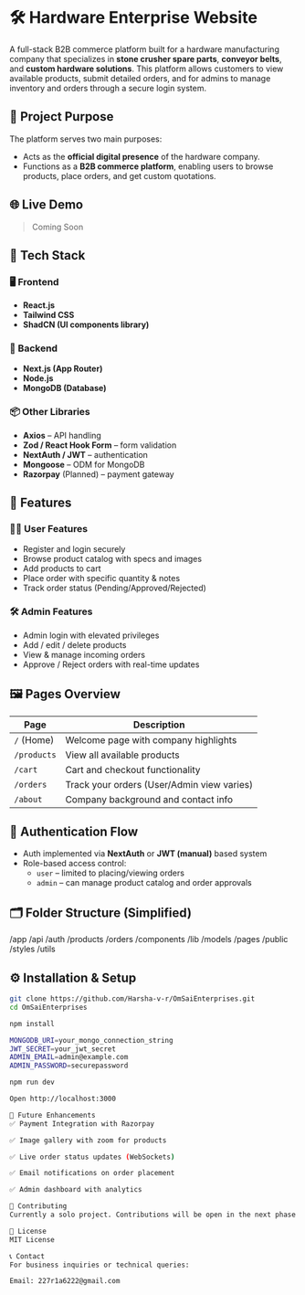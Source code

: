 # 🛠️ Hardware Enterprise Website

A full-stack B2B commerce platform built for a hardware manufacturing company that specializes in **stone crusher spare parts**, **conveyor belts**, and **custom hardware solutions**. This platform allows customers to view available products, submit detailed orders, and for admins to manage inventory and orders through a secure login system.

## 🚀 Project Purpose

The platform serves two main purposes:
- Acts as the **official digital presence** of the hardware company.
- Functions as a **B2B commerce platform**, enabling users to browse products, place orders, and get custom quotations.

## 🌐 Live Demo

> Coming Soon  
<!-- Or add a link like: https://hardware-enterprise.vercel.app -->

## 🧱 Tech Stack

### 🖥️ Frontend
- **React.js**
- **Tailwind CSS**
- **ShadCN (UI components library)**

### 🧠 Backend
- **Next.js (App Router)**
- **Node.js**
- **MongoDB (Database)**

### 📦 Other Libraries
- **Axios** – API handling
- **Zod / React Hook Form** – form validation
- **NextAuth / JWT** – authentication
- **Mongoose** – ODM for MongoDB
- **Razorpay** (Planned) – payment gateway

## 📑 Features

### 🧑‍💼 User Features
- Register and login securely
- Browse product catalog with specs and images
- Add products to cart
- Place order with specific quantity & notes
- Track order status (Pending/Approved/Rejected)

### 🛠️ Admin Features
- Admin login with elevated privileges
- Add / edit / delete products
- View & manage incoming orders
- Approve / Reject orders with real-time updates

## 🖼️ Pages Overview

| Page       | Description |
|------------|-------------|
| `/` (Home) | Welcome page with company highlights |
| `/products` | View all available products |
| `/cart` | Cart and checkout functionality |
| `/orders` | Track your orders (User/Admin view varies) |
| `/about` | Company background and contact info |

## 🔐 Authentication Flow

- Auth implemented via **NextAuth** or **JWT (manual)** based system
- Role-based access control:
  - `user` – limited to placing/viewing orders
  - `admin` – can manage product catalog and order approvals

## 🗂️ Folder Structure (Simplified)

/app
/api
/auth
/products
/orders
/components
/lib
/models
/pages
/public
/styles
/utils



## ⚙️ Installation & Setup

```bash
git clone https://github.com/Harsha-v-r/OmSaiEnterprises.git
cd OmSaiEnterprises

npm install

MONGODB_URI=your_mongo_connection_string
JWT_SECRET=your_jwt_secret
ADMIN_EMAIL=admin@example.com
ADMIN_PASSWORD=securepassword

npm run dev

Open http://localhost:3000

🧪 Future Enhancements
✅ Payment Integration with Razorpay

✅ Image gallery with zoom for products

✅ Live order status updates (WebSockets)

✅ Email notifications on order placement

✅ Admin dashboard with analytics

🤝 Contributing
Currently a solo project. Contributions will be open in the next phase of development. Feel free to fork and raise PRs with improvements!

📝 License
MIT License

📞 Contact
For business inquiries or technical queries:

Email: 227r1a6222@gmail.com
